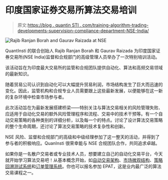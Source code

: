 # 印度国家证券交易所算法交易培训

> 原文:[https://blog . quantin STI . com/training-algorithm-trading-developments-supervision-compliance-department-NSE-India/](https://blog.quantinsti.com/training-algorithmic-trading-developments-surveillance-compliance-department-nse-india/)

![Rajib Ranjan Borah and Gaurav Raizada at NSE](../Images/b2de3c6e3853693dfe6a99040d734139.png)

QuantInsti 的联合创始人 Rajib Ranjan Borah 和 Gaurav Raizada 为印度国家证券交易所(NSE India)监督和合规部门的高级管理人员举办了一次特别培训活动。

该活动旨在为印度最大交易所的监管和合规团队提供自动化、算法和高频交易领域的最新知识。

随着贸易公司认识到自动化可以大幅提升贸易利润，市场结构发生了巨大而迅速的变化。因此，监管机构和合规专业人员需要跟上这些最新发展，以便能够在这一新的复杂环境中检查市场参与者。

此次活动旨在为最新发展搭建桥梁——特别关注与算法交易相关的风险管理失败、应适用于自动化交易的额外风险管理程序和流程、交易中的技术干预等。有一个自动交易策略的各种类别的详细分析，以及每一个的特点。讨论了设计算法交易策略的整个生命周期，还讨论了算法交易策略的技术复杂性和创新。

NSE 风险、监督和合规部门的高级和中级经理参加了这一整天的活动，并得到了参与者的积极响应。QuanInsti 很荣幸能与 NSE 合规团队合作，共同追求卓越。

如果你是一名散户交易者或专业技术人员，想要建立自己的自动化交易平台，今天就开始学习算法交易吧！从基本概念开始，如[自动交易架构](https://blog.quantinsti.com/algorithmic-trading-system-architecture/)、[市场微观结构](https://blog.quantinsti.com/market-microstructure/)、[策略回溯测试系统](https://blog.quantinsti.com/backtesting/)和[订单管理系统](https://blog.quantinsti.com/automated-trading-order-management-system/)。你也可以报名参加 EPAT，这是业内最广泛的算法交易课程之一。